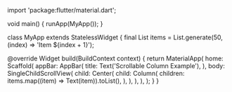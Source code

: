 import 'package:flutter/material.dart';

void main() {
  runApp(MyApp());
}

class MyApp extends StatelessWidget {
  final List<String> items = List.generate(50, (index) => 'Item ${index + 1}');

  @override
  Widget build(BuildContext context) {
    return MaterialApp(
      home: Scaffold(
        appBar: AppBar(
          title: Text('Scrollable Column Example'),
        ),
        body: SingleChildScrollView(
          child: Center(
            child: Column(
              children: items.map((item) => Text(item)).toList(),
            ),
          ),
        ),
      ),
    );
  }
}
